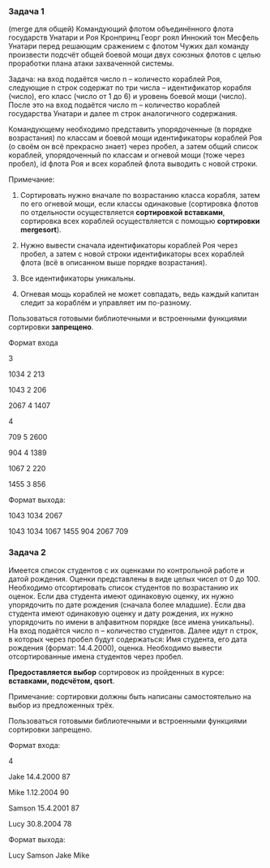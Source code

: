 ### **Задача 1**
(merge для общей) Командующий флотом объединённого флота государств Унатари и Роя Кронпринц Георг роял Иннокий тон Месфель Унатари перед решающим сражением с флотом Чужих дал команду произвести подсчёт общей боевой мощи двух союзных флотов с целью проработки плана атаки захваченной системы.

Задача: на вход подаётся число n – количесто кораблей Роя, следующие n строк содержат по три числа – идентификатор корабля (число), его класс (число от 1 до 6) и уровень боевой мощи (число). После это на вход подаётся число m – количество кораблей государства Унатари и далее m строк аналогичного содержания.
 
Командующему необходимо представить упорядоченные (в порядке возрастания) по классам и боевой мощи идентификаторы кораблей Роя (о своём он всё прекрасно знает) через пробел, а затем общий список кораблей, упорядоченный по классам и огневой мощи (тоже через пробел), id флота Роя и всех кораблей флота выводить с новой строки.
 
Примечание: 

1) Сортировать нужно вначале по возрастанию класса корабля, затем по его огневой мощи, если классы одинаковые (сортировка флотов по отдельности осуществляется **сортировкой вставками**, сортировка всех кораблей осуществляется с помощью **сортировки mergesort**).

2) Нужно вывести сначала идентификаторы кораблей Роя через пробел, а затем с новой строки идентификаторы всех кораблей флота (всё в описанном выше порядке возрастания). 
3) Все идентификаторы уникальны.
4) Огневая мощь кораблей не может совпадать, ведь каждый капитан следит за кораблём и управляет им по-разному.

Пользоваться готовыми библиотечными и встроенными функциями сортировки **запрещено**.
 
Формат входа

3

1034 2 213

1043 2 206

2067 4 1407

4

709 5 2600

904 4 1389

1067 2 220

1455 3 856

 
Формат выхода:

1043 1034 2067

1043 1034 1067 1455 904 2067 709

 
 
### **Задача 2**
Имеется список студентов с их оценками по контрольной работе и датой рождения. Оценки представлены в виде целых чисел от 0 до 100. Необходимо отсортировать список студентов по возрастанию их оценок. Если два студента имеют одинаковую оценку, их нужно упорядочить по дате рождения (сначала более младшие). Если два студента имеют одинаковую оценку и дату рождения, их нужно упорядочить по имени в алфавитном порядке (все имена уникальны).
На вход подаётся число n – количество студентов. Далее идут n строк, в которых через пробел будут содержаться: Имя студента, его дата рождения (формат: 14.4.2000), оценка. Необходимо вывести отсортированные имена студентов через пробел.

**Предоставляется выбор** сортировок из пройденных в курсе: **вставками, подсчётом, qsort**.

Примечание: сортировки должны быть написаны самостоятельно на выбор из предложенных трёх.
 
Пользоваться готовыми библиотечными и встроенными функциями сортировки запрещено.
 
Формат входа:

4

Jake 14.4.2000 87

Mike 1.12.2004 90

Samson 15.4.2001 87

Lucy 30.8.2004 78

 
Формат выхода:

Lucy Samson Jake Mike

